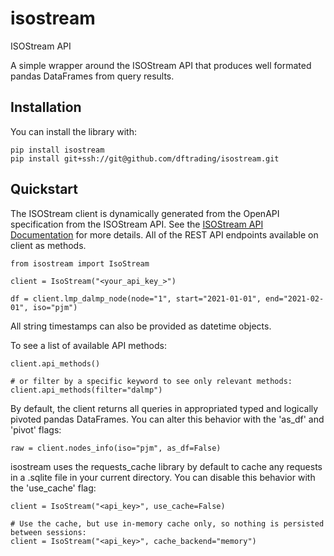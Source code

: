# isostream
ISOStream API

A simple wrapper around the ISOStream API that produces well formated pandas DataFrames from query results.

## Installation

You can install the library with:
```
pip install isostream
pip install git+ssh://git@github.com/dftrading/isostream.git
```

## Quickstart
The ISOStream client is dynamically generated from the OpenAPI specification from the ISOStream API.
See the [ISOStream API Documentation](https://app.isostream.io/docs) for more details.
All of the REST API endpoints available on client as methods.

```
from isostream import IsoStream

client = IsoStream("<your_api_key_>")

df = client.lmp_dalmp_node(node="1", start="2021-01-01", end="2021-02-01", iso="pjm")
```

All string timestamps can also be provided as datetime objects.

To see a list of available API methods:
```
client.api_methods()

# or filter by a specific keyword to see only relevant methods:
client.api_methods(filter="dalmp")
```

By default, the client returns all queries in appropriated typed and logically pivoted pandas DataFrames.
You can alter this behavior with the 'as_df' and 'pivot' flags:
```
raw = client.nodes_info(iso="pjm", as_df=False)
```

isostream uses the requests_cache library by default to cache any requests in a .sqlite file in your current directory.
You can disable this behavior with the 'use_cache' flag:
```
client = IsoStream("<api_key>", use_cache=False)

# Use the cache, but use in-memory cache only, so nothing is persisted between sessions:
client = IsoStream("<api_key>", cache_backend="memory")
```

